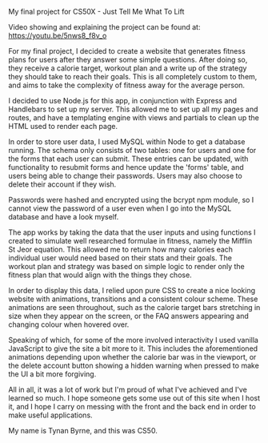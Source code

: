 My final project for CS50X - Just Tell Me What To Lift

Video showing and explaining the project can be found at: https://youtu.be/5nws8_f8v_o

For my final project, I decided to create a website that generates fitness plans for users after they
answer some simple questions. After doing so, they receive a calorie target, workout plan and a write
up of the strategy they should take to reach their goals. This is all completely custom to them, and
aims to take the complexity of fitness away for the average person.

I decided to use Node.js for this app, in conjunction with Express and Handlebars to set up my server.
This allowed me to set up all my pages and routes, and have a templating engine with views and partials
to clean up the HTML used to render each page.

In order to store user data, I used MySQL within Node to get a database running. The schema only consists
of two tables: one for users and one for the forms that each user can submit. These entries can be updated,
with functionality to resubmit forms and hence update the 'forms' table, and users being able to change
their passwords. Users may also choose to delete their account if they wish.

Passwords were hashed and encrypted using the bcrypt npm module, so I cannot view the password of a user
even when I go into the MySQL database and have a look myself.

The app works by taking the data that the user inputs and using functions I created to simulate well
researched formulae in fitness, namely the Mifflin St Jeor equation. This allowed me to return how many
calories each individual user would need based on their stats and their goals. The workout plan and strategy
was based on simple logic to render only the fitness plan that would align with the things they chose.

In order to display this data, I relied upon pure CSS to create a nice looking website with animations,
transitions and a consistent colour scheme. These animations are seen throughout, such as the calorie
target bars stretching in size when they appear on the screen, or the FAQ answers appearing and changing
colour when hovered over.

Speaking of which, for some of the more involved interactivity I used vanilla JavaScript to give the site
a bit more to it. This includes the aforementioned animations depending upon whether the calorie bar was in
the viewport, or the delete account button showing a hidden warning when pressed to make the UI a bit more
forgiving.

All in all, it was a lot of work but I'm proud of what I've achieved and I've learned so much. I hope someone
gets some use out of this site when I host it, and I hope I carry on messing with the front and the back end
in order to make useful applications.

My name is Tynan Byrne, and this was CS50.
